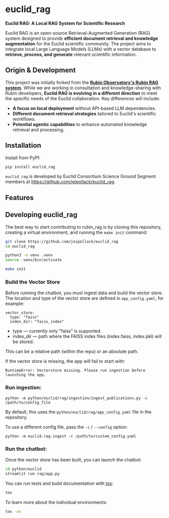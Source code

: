 # euclid_rag

**Euclid RAG: A Local RAG System for Scientific Research**

Euclid RAG is an open-source Retrieval-Augmented Generation (RAG) system designed to provide **efficient document retrieval and knowledge augmentation** for the Euclid scientific community. The project aims to integrate local Large Language Models (LLMs) with a vector database to **retrieve, process, and generate** relevant scientific information.

## Origin & Development

This project was initially forked from the [**Rubin Observatory's Rubin RAG system**](https://github.com/lsst-dm/rubin_rag). While we are working in consultation and knowledge-sharing with Rubin developers, **Euclid RAG is evolving in a different direction** to meet the specific needs of the Euclid collaboration. Key differences will include:

- **A focus on local deployment** without API-based LLM dependencies.
- **Different document retrieval strategies** tailored to Euclid's scientific workflows.
- **Potential agentic capabilities** to enhance automated knowledge retrieval and processing.

## Installation

Install from PyPI:

```sh
pip install euclid_rag
```

`euclid_rag` is developed by Euclid Consortium Science Ground Segment members at https://github.com/jeipollack/euclid_rag.

## Features

<!-- A bullet list with things that this package does -->

## Developing euclid_rag

The best way to start contributing to rubin_rag is by cloning this repository, creating a virtual environment, and running the `make init` command:

```sh
git clone https://github.com/jeipollack/euclid_rag
cd euclid_rag

python3 -m venv .venv
source .venv/bin/activate

make init

```
### Build the Vector Store
Before running the chatbot, you must ingest data and build the vector store.
The location and type of the vector store are defined in `app_config.yaml`, for example:

```
vector_store:
  type: "faiss"
  index_dir: "faiss_index"
```

- type — currently only "faiss" is supported.
- index_dir — path where the FAISS index files (index.faiss, index.pkl) will be stored.

This can be a relative path (within the repo) or an absolute path.

If the vector store is missing, the app will fail to start with:

```
RuntimeError: Vectorstore missing. Please run ingestion before launching the app.
```

### Run ingestion:
```
python -m python/euclid/rag/ingestion/ingest_publications.py -c /path/to/config_file
```

By default, this uses the `python/euclid/rag/app_config.yaml` file in the repository.

To use a different config file, pass the `-c` / `--config` option:

```
python -m euclid.rag.ingest -c /path/to/custom_config.yaml
```

### Run the chatbot:

Once the vector store has been built, you can launch the chatbot:

```sh
cd python/euclid
streamlit run rag/app.py
```

You can run tests and build documentation with [tox](https://tox.wiki/en/latest/):

```sh
tox
```

To learn more about the individual environments:

```sh
tox -av
```


